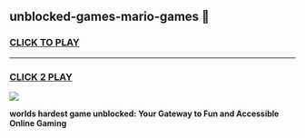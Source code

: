 
## unblocked-games-mario-games 👋
<h3>
<a href="https://premium.freeplayer.one?title=unblocked-games-mario-games&ref=14F">CLICK TO PLAY</a></h3>
<hr>

<h3>
<a href="https://premium.freeplayer.one?title=unblocked-games-mario-games&ref=14F">CLICK 2 PLAY</a>
  
</h3>

<a href="https://premium.freeplayer.one?title=unblocked-games-mario-games&ref=12F/"><img src="https://clearcache.store/games.png"></a>


**worlds hardest game unblocked: Your Gateway to Fun and Accessible Online Gaming**

